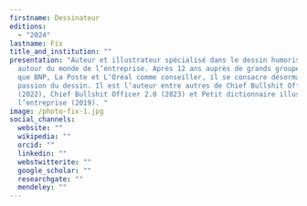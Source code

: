 ```yaml
---
firstname: Dessinateur
editions:
  - "2024"
lastname: Fix
title_and_institution: ""
presentation: "Auteur et illustrateur spécialisé dans le dessin humoristique
  autour du monde de l’entreprise. Après 12 ans auprès de grands groupes tels
  que BNP, La Poste et L’Oréal comme conseiller, il se consacre désormais à sa
  passion du dessin. Il est l’auteur entre autres de Chief Bullshit Officer
  (2022), Chief Bullshit Officer 2.0 (2023) et Petit dictionnaire illustré de
  l’entreprise (2019). "
image: /photo-fix-1.jpg
social_channels:
  website: ""
  wikipedia: ""
  orcid: ""
  linkedin: ""
  webstwitterite: ""
  google_scholar: ""
  researchgate: ""
  mendeley: ""
---
```

